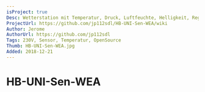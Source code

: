 ```yaml
---
isProject: true
Desc: Wetterstation mit Temperatur, Druck, Luftfeuchte, Helligkeit, Regen, Wind uvm.
ProjectUrl: https://github.com/jp112sdl/HB-UNI-Sen-WEA/wiki
Author: Jerome
AuthorUrl: https://github.com/jp112sdl
Tags: 230V, Sensor, Temperatur, OpenSource
Thumb: HB-UNI-Sen-WEA.jpg
Added: 2018-12-21
---
```


# HB-UNI-Sen-WEA

